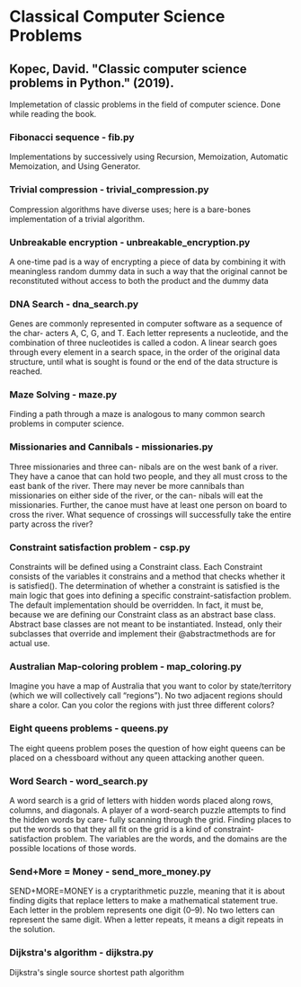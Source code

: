 # Classical Computer Science Problems
## Kopec, David. "Classic computer science problems in Python." (2019).

Implemetation of classic problems in the field of computer science. Done while reading the book.

### Fibonacci sequence - fib.py
Implementations by successively using Recursion, Memoization, Automatic Memoization, and Using Generator.

### Trivial compression - trivial_compression.py
Compression algorithms have diverse uses; here is a bare-bones implementation of a trivial algorithm.

### Unbreakable encryption - unbreakable_encryption.py
A one-time pad is a way of encrypting a piece of data by combining it with meaningless random dummy data in such a way that the original cannot be reconstituted without access to both the product and the dummy data

### DNA Search - dna_search.py
Genes are commonly represented in computer software as a sequence of the char- acters A, C, G, and T. Each letter represents a nucleotide, and the combination of three nucleotides is called a codon. A linear search goes through every element in a search space, in the order of the original data structure, until what is sought is found or the end of the data structure is reached. 

### Maze Solving - maze.py
Finding a path through a maze is analogous to many common search problems in computer science. 

### Missionaries and Cannibals - missionaries.py
Three missionaries and three can- nibals are on the west bank of a river. They have a canoe that can hold two people, and they all must cross to the east bank of the river. There may never be more cannibals than missionaries on either side of the river, or the can- nibals will eat the missionaries. Further, the canoe must have at least one person on board to cross the river. What sequence of crossings will successfully take the entire party across the river?

### Constraint satisfaction problem - csp.py
Constraints will be defined using a Constraint class. Each Constraint consists of the variables it constrains and a method that checks whether it is satisfied(). The determination of whether a constraint is satisfied is the main logic that goes into defining a specific constraint-satisfaction problem. The default implementation should be overridden. In fact, it must be, because we are defining our Constraint class as an abstract base class. Abstract base classes are not meant to be instantiated. Instead, only their subclasses that override and implement their @abstractmethods are for actual use.

### Australian Map-coloring problem - map_coloring.py
Imagine you have a map of Australia that you want to color by state/territory (which we will collectively call “regions”). No two adjacent regions should share a color. Can you color the regions with just three different colors?

### Eight queens problems - queens.py
The eight queens problem poses the question of how eight queens can be placed on a chessboard without any queen attacking another queen. 

### Word Search - word_search.py
A word search is a grid of letters with hidden words placed along rows, columns, and diagonals. A player of a word-search puzzle attempts to find the hidden words by care- fully scanning through the grid. Finding places to put the words so that they all fit on the grid is a kind of constraint-satisfaction problem. The variables are the words, and the domains are the possible locations of those words.

### Send+More = Money - send_more_money.py
SEND+MORE=MONEY is a cryptarithmetic puzzle, meaning that it is about finding digits that replace letters to make a mathematical statement true. Each letter in the problem represents one digit (0–9). No two letters can represent the same digit. When a letter repeats, it means a digit repeats in the solution.

### Dijkstra's algorithm - dijkstra.py
Dijkstra's single source shortest path algorithm

